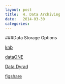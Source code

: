 ```yaml
---
layout: post
title:  4. Data Archiving
date:   2014-03-30 
categories: 
---
```


###Data Storage Options 

[knb](https://knb.ecoinformatics.org/#data/page/0)

[dataONE](http://www.dataone.org/)

[Data Dyrad](http://datadryad.org/)

[figshare](http://figshare.com/?gclid=CIzqiIXiu70CFeJF7AodQU8A_w)


